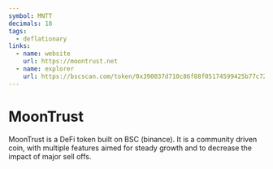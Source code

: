 ```yaml
---
symbol: MNTT
decimals: 18
tags:
  - deflationary
links:
  - name: website
    url: https://moontrust.net
  - name: explorer
    url: https://bscscan.com/token/0x390037d710c86f88f05174599425b77c72eda305
---
```


# MoonTrust

MoonTrust is a DeFi token built on BSC (binance). It is a community driven coin, with multiple features aimed for steady growth and to decrease the impact of major sell offs.
